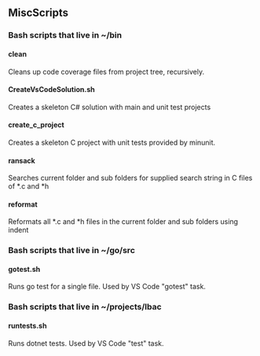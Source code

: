 ## MiscScripts

### Bash scripts that live in ~/bin
#### clean
Cleans up code coverage files from project tree, recursively.

#### CreateVsCodeSolution.sh
Creates a skeleton C# solution with main and unit test projects

#### create_c_project 
Creates a skeleton C project with unit tests provided by minunit.

#### ransack
Searches current folder and sub folders for supplied search string in C files of *.c and *h

#### reformat
Reformats all *.c and *h files in the current folder and sub folders using indent

### Bash scripts that live in ~/go/src
#### gotest.sh
Runs go test for a single file. Used by VS Code "gotest" task.

### Bash scripts that live in ~/projects/lbac
#### runtests.sh
Runs dotnet tests. Used by VS Code "test" task.



